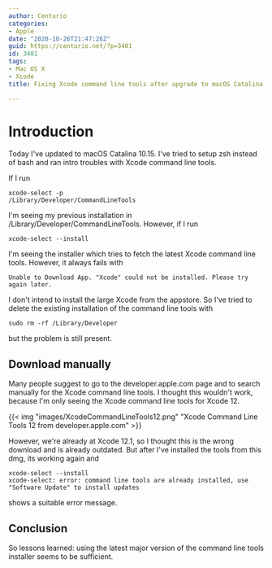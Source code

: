```yaml
---
author: Centurio
categories:
- Apple
date: "2020-10-26T21:47:26Z"
guid: https://centurio.net/?p=3401
id: 3401
tags:
- Mac OS X
- Xcode
title: Fixing Xcode command line tools after upgrade to macOS Catalina 10.15

---
```

# Introduction
Today I've updated to macOS Catalina 10.15. I've tried to setup zsh instead of bash and ran intro troubles with Xcode command line tools.

If I run

```
xcode-select -p
/Library/Developer/CommandLineTools
```

I'm seeing my previous installation in /Library/Developer/CommandLineTools. However, if I run

```
xcode-select --install
```

I'm seeing the installer which tries to fetch the latest Xcode command line tools. However, it always fails with

```
Unable to Download App. "Xcode" could not be installed. Please try again later.
```

I don't intend to install the large Xcode from the appstore. So I've tried to delete the existing installation of the command line tools with

```
sudo rm -rf /Library/Developer
```

but the problem is still present.

## Download manually

Many people suggest to go to the developer.apple.com page and to search manually for the Xcode command line tools. I thought this wouldn't work, because I'm only seeing the Xcode command line tools for Xcode 12.

{{< img "images/XcodeCommandLineTools12.png" "Xcode Command Line Tools 12 from developer.apple.com" >}}

However, we're already at Xcode 12.1, so I thought this is the wrong download and is already outdated. But after I've installed the tools from this dmg, its working again and 

```
xcode-select --install
xcode-select: error: command line tools are already installed, use "Software Update" to install updates
```

shows a suitable error message.

## Conclusion

So lessons learned: using the latest major version of the command line tools installer seems to be sufficient.